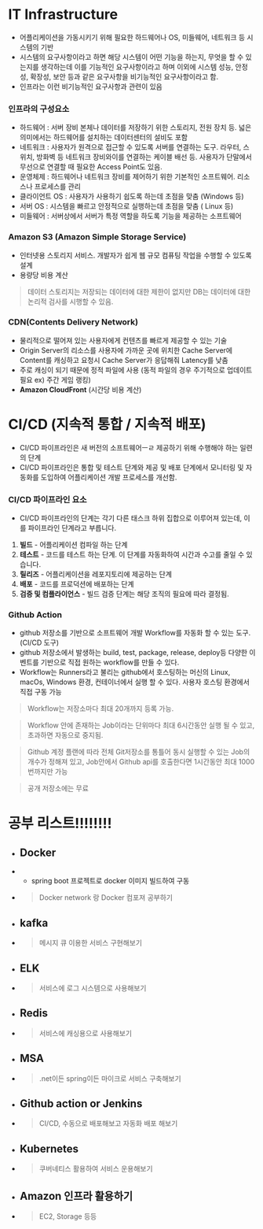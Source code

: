 # IT Infrastructure
- 어플리케이션을 가동시키기 위해 필요한 하드웨어나 OS, 미들웨어, 네트워크 등 시스템의 기반
- 시스템의 요구사항이라고 하면 해당 시스템이 어떤 기능을 하는지, 무엇을 할 수 있는지를 생각하는데 이를 기능적인 요구사항이라고 하며 이외에 시스템 성능, 안정성, 확장성, 보안 등과 같은 요구사항을 비기능적인 요구사항이라고 함.
- 인프라는 이런 비기능적인 요구사항과 관련이 있음

### 인프라의 구성요소
- 하드웨어 : 서버 장비 본체나 데이터를 저장하기 위한 스토리지, 전원 장치 등. 넓은 의미에서는 하드웨어를 설치하는 데이터센터의 설비도 포함
- 네트워크 : 사용자가 원격으로 접근할 수 있도록 서버를 연결하는 도구. 라우터, 스위치, 방화벽 등 네트워크 장비와이를 연결하는 케이블 배선 등. 사용자가 단말에서 무선으로 연결할 때 필요한 Access Point도 있음.
- 운영체제 : 하드웨어나 네트워크 장비를 제어하기 위한 기본적인 소프트웨어. 리소스나 프로세스를 관리
 - 클라이언트 OS : 사용자가 사용하기 쉽도록 하는데 초점을 맞춤 (Windows 등)
 - 서버 OS : 시스템을 빠르고 안정적으로 실행하는데 초점을 맞춤 ( Linux 등)
- 미들웨어 : 서버상에서 서버가 특정 역할을 하도록 기능을 제공하는 소프트웨어

### Amazon S3 (Amazon Simple Storage Service)
- 인터넷용 스토리지 서비스. 개발자가 쉽게 웹 규모 컴퓨팅 작업을 수행할 수 있도록 설계
- 용량당 비용 계산
> 데이터 스토리지는 저장되는 데이터에 대한 제한이 없지만 DB는 데이터에 대한 논리적 검사를 시행할 수 있음.

### CDN(Contents Delivery Network)
- 물리적으로 떨어져 있는 사용자에게 컨텐츠를 빠르게 제공할 수 있는 기술
- Origin Server의 리소스를 사용자에 가까운 곳에 위치한 Cache Server에 Content를 캐싱하고 요청시 Cache Server가 응답해줘 Latency를 낮춤
- 주로 캐싱이 되기 때문에 정적 파일에 사용 (동적 파일의 경우 주기적으로 업데이트 필요 ex) 주간 게임 랭킹)
- **Amazon CloudFront** (시간당 비용 계산)

# CI/CD (지속적 통합 / 지속적 배포)

- CI/CD 파이프라인은 새 버전의 소프트웨어ㅡㄹ 제공하기 위해 수행해야 하는 일련의 단계
- CI/CD 파이프라인은 통합 및 테스트 단계와 제공 및 배포 단계에서 모니터링 및 자동화를 도입하여 
어플리케이션 개발 프로세스를 개선함.

### CI/CD 파이프라인 요소
- CI/CD 파이프라인의 단계는 각기 다른 태스크 하위 집합으로 이루어져 있는데, 이를 파이프라인 단계라고 부릅니다.

1. **빌드** - 어플리케이션 컴파일 하는 단계
2. **테스트** - 코드를 테스트 하는 단계. 이 단계를 자동화하여 시간과 수고를 줄일 수 있습니다.
3. **릴리즈** - 어플리케이션을 레포지토리에 제공하는 단계
4. **배포** - 코드를 프로덕션에 배포하는 단계
5. **검증 및 컴플라이언스** - 빌드 검증 단계는 해당 조직의 필요에 따라 결정됨.

### Github Action
- github 저장소를 기반으로 소프트웨어 개발 Workflow를 자동화 할 수 있는 도구. (CI/CD 도구)
- github 저장소에서 발생하는 build, test, package, release, deploy등 다양한 이벤트를 기반으로 직접 원하는 workflow를 만들 수 있다.
- Workflow는 Runners라고 불리는 github에서 호스팅하는 머신의 Linux, macOs, Windows 환경, 컨테이너에서 실행 할 수 있다. 사용자 호스팅 환경에서 직접 구동 가능

> Workflow는 저장소마다 최대 20개까지 등록 가능. 

> Workflow 안에 존재하는 Job이라는 단위마다 최대 6시간동안 실행 될 수 있고, 초과하면 자동으로 중지됨.

> Github 계정 플랜에 따라 전체 Git저장소를 통틀어 동시 실행할 수 있는 Job의 개수가 정해져 있고, Job안에서 Github api를 호출한다면 1시간동안 최대 1000번까지만 가능

> 공개 저장소에는 무료


# 공부 리스트!!!!!!!!
- ## Docker
- - spring boot 프로젝트로 docker 이미지 빌드하여 구동
- > Docker network 랑 Docker 컴포져 공부하기

- ## kafka
- > 메시지 큐 이용한 서비스 구현해보기

- ## ELK
- > 서비스에 로그 시스템으로 사용해보기

- ## Redis
- > 서비스에 캐싱용으로 사용해보기

- ## MSA
- > .net이든 spring이든 마이크로 서비스 구축해보기

- ## Github action or Jenkins 
- > CI/CD, 수동으로 배포해보고 자동화 배포 해보기

- ## Kubernetes
- > 쿠버네티스 활용하여 서비스 운용해보기

- ## Amazon 인프라 활용하기 
- > EC2, Storage 등등
